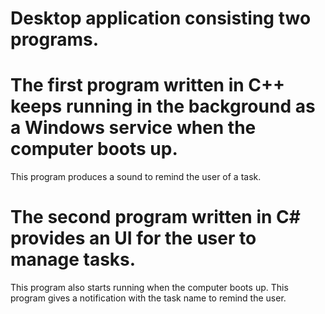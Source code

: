 # Desktop application consisting two programs.
# The first program written in C++ keeps running in the background as a Windows service when the computer boots up.
This program produces a sound to remind the user of a task. 
# The second program written in C# provides an UI for the user to manage tasks. 
This program also starts running when the computer boots up.
This program gives a notification with the task name to remind the user.
